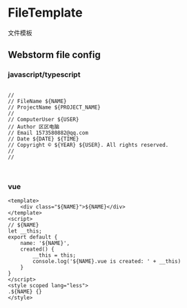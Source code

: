 # FileTemplate
文件模板

## Webstorm file config
### javascript/typescript
```

// 
// FileName ${NAME}
// ProjectName ${PROJECT_NAME}
//
// ComputerUser ${USER}
// Author 区区电脑
// Email 1573580882@qq.com
// Date ${DATE} ${TIME}
// Copyright © ${YEAR} ${USER}. All rights reserved.
//
//



```
### vue
```
<template>
    <div class="${NAME}">${NAME}</div>
</template>
<script>
// ${NAME}
let __this;
export default {
    name: '${NAME}',
    created() {
        __this = this;
        console.log('${NAME}.vue is created: ' + __this)
    }
}
</script>
<style scoped lang="less">
.${NAME} {}
</style>
```


